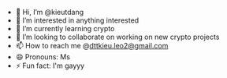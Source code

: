 - 👋 Hi, I’m @kieutdang
- 👀 I’m interested in anything interested
- 🌱 I’m currently learning crypto
- 💞️ I’m looking to collaborate on working on new crypto projects
- 📫 How to reach me @dttkieu.leo2@gmail.com  
- 😄 Pronouns: Ms
- ⚡ Fun fact: I'm gayyy

<!---
kieutdang/kieutdang is a ✨ special ✨ repository because its `README.md` (this file) appears on your GitHub profile.
You can click the Preview link to take a look at your changes.
--->
